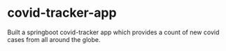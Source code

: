 # covid-tracker-app
Built a springboot covid-tracker app which provides a count of new covid cases from all around the globe.

